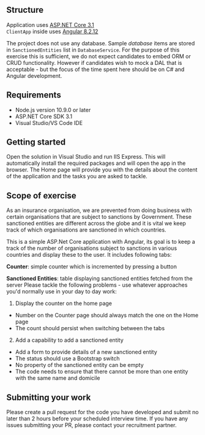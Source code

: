 
## Structure
Application uses [ASP.NET Core 3.1](https://docs.microsoft.com/en-gb/aspnet/core/web-api/?view=aspnetcore-3.1)  
`ClientApp` inside uses [Angular 8.2.12](https://v8.angular.io/docs)

The project does not use any database. Sample _database_ items are stored in `SanctionedEntities` list in `DatabaseService`. For the purpose of this exercise this is sufficient, we do not expect candidates to embed ORM or CRUD functionality. However if candidates wish to mock a DAL that is acceptable - but the focus of the time spent here should be on C# and Angular development.

## Requirements
- Node.js version 10.9.0 or later
- ASP.NET Core SDK 3.1
- Visual Studio/VS Code IDE

## Getting started
Open the solution in Visual Studio and run IIS Express. This will automatically install the required packages and will open the app in the browser. The Home page will provide you with the details about the content of the application and the tasks you are asked to tackle.

## Scope of exercise
As an insurance organisation, we are prevented from doing business with certain organisations that are subject to sanctions by Government. These sanctioned entities are different across the globe and it is vital we keep track of which organisations are sanctioned in which countries.

This is a simple ASP.Net Core application with Angular, its goal is to keep a track of the number of organisations subject to sanctions in various countries and display these to the user. It includes following tabs:

**Counter**: simple counter which is incremented by pressing a button

**Sanctioned Entities**: table displaying sanctioned entities fetched from the server
Please tackle the following problems - use whatever approaches you'd normally use in your day to day work:

1. Display the counter on the home page
* Number on the Counter page should always match the one on the Home page
* The count should persist when switching between the tabs
2. Add a capability to add a sanctioned entity
* Add a form to provide details of a new sanctioned entity
* The status should use a Bootstrap switch
* No property of the sanctioned entity can be empty
* The code needs to ensure that there cannot be more than one entity with the same name and domicile

## Submitting your work
Please create a pull request for the code you have developed and submit no later than 2 hours before your scheduled interview time. If you have any issues submitting your PR, please contact your recruitment partner.
